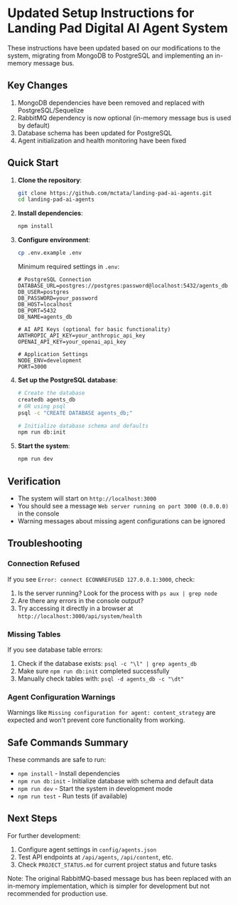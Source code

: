 # Updated Setup Instructions for Landing Pad Digital AI Agent System

These instructions have been updated based on our modifications to the system, migrating from MongoDB to PostgreSQL and implementing an in-memory message bus.

## Key Changes

1. MongoDB dependencies have been removed and replaced with PostgreSQL/Sequelize
2. RabbitMQ dependency is now optional (in-memory message bus is used by default)
3. Database schema has been updated for PostgreSQL
4. Agent initialization and health monitoring have been fixed

## Quick Start

1. **Clone the repository**:
   ```bash
   git clone https://github.com/mctata/landing-pad-ai-agents.git
   cd landing-pad-ai-agents
   ```

2. **Install dependencies**:
   ```bash
   npm install
   ```

3. **Configure environment**:
   ```bash
   cp .env.example .env
   ```
   
   Minimum required settings in `.env`:
   ```
   # PostgreSQL Connection
   DATABASE_URL=postgres://postgres:password@localhost:5432/agents_db
   DB_USER=postgres
   DB_PASSWORD=your_password
   DB_HOST=localhost
   DB_PORT=5432
   DB_NAME=agents_db
   
   # AI API Keys (optional for basic functionality)
   ANTHROPIC_API_KEY=your_anthropic_api_key
   OPENAI_API_KEY=your_openai_api_key
   
   # Application Settings
   NODE_ENV=development
   PORT=3000
   ```

4. **Set up the PostgreSQL database**:
   ```bash
   # Create the database
   createdb agents_db
   # OR using psql
   psql -c "CREATE DATABASE agents_db;"
   
   # Initialize database schema and defaults
   npm run db:init
   ```

5. **Start the system**:
   ```bash
   npm run dev
   ```

## Verification

* The system will start on `http://localhost:3000`
* You should see a message `Web server running on port 3000 (0.0.0.0)` in the console
* Warning messages about missing agent configurations can be ignored

## Troubleshooting

### Connection Refused
If you see `Error: connect ECONNREFUSED 127.0.0.1:3000`, check:
1. Is the server running? Look for the process with `ps aux | grep node`
2. Are there any errors in the console output?
3. Try accessing it directly in a browser at `http://localhost:3000/api/system/health`

### Missing Tables
If you see database table errors:
1. Check if the database exists: `psql -c "\l" | grep agents_db`
2. Make sure `npm run db:init` completed successfully
3. Manually check tables with: `psql -d agents_db -c "\dt"`

### Agent Configuration Warnings
Warnings like `Missing configuration for agent: content_strategy` are expected and won't prevent core functionality from working.

## Safe Commands Summary

These commands are safe to run:

* `npm install` - Install dependencies
* `npm run db:init` - Initialize database with schema and default data
* `npm run dev` - Start the system in development mode
* `npm run test` - Run tests (if available)

## Next Steps

For further development:
1. Configure agent settings in `config/agents.json`
2. Test API endpoints at `/api/agents`, `/api/content`, etc.
3. Check `PROJECT_STATUS.md` for current project status and future tasks

Note: The original RabbitMQ-based message bus has been replaced with an in-memory implementation, which is simpler for development but not recommended for production use.